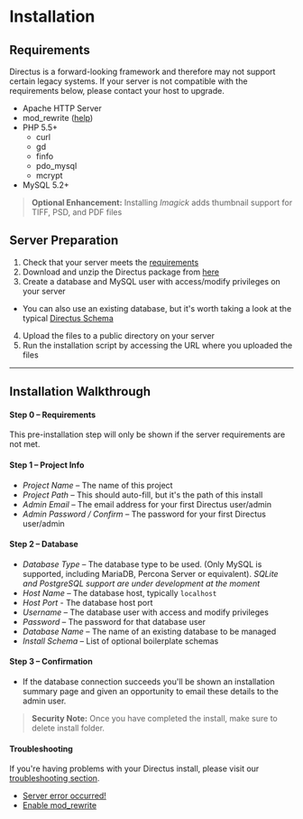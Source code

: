 # Installation

## Requirements
Directus is a forward-looking framework and therefore may not support certain legacy systems. If your server is not compatible with the requirements below, please contact your host to upgrade.

* Apache HTTP Server
* mod_rewrite ([help](/05-troubleshooting/01-faq.md))
* PHP 5.5+
  * curl
  * gd
  * finfo
  * pdo_mysql
  * mcrypt
* MySQL 5.2+

> **Optional Enhancement:** Installing *Imagick* adds thumbnail support for TIFF, PSD, and PDF files

## Server Preparation
1. Check that your server meets the [requirements](/01-getting-started/02-installation.md#requirements)
2. Download and unzip the Directus package from [here](https://github.com/directus/directus/tree/build)
3. Create a database and MySQL user with access/modify privileges on your server
  * You can also use an existing database, but it's worth taking a look at the typical [Directus Schema](/03-developer/06-schema-guide.md)
4. Upload the files to a public directory on your server
5. Run the installation script by accessing the URL where you uploaded the files

----------

## Installation Walkthrough

#### Step 0 – Requirements
This pre-installation step will only be shown if the server requirements are not met.

#### Step 1 – Project Info
* _Project Name_ – The name of this project
* _Project Path_ – This should auto-fill, but it's the path of this install
* _Admin Email_ – The email address for your first Directus user/admin
* _Admin Password / Confirm_ – The password for your first Directus user/admin

#### Step 2 – Database
* _Database Type_ – The database type to be used. (Only MySQL is supported, including MariaDB, Percona Server or equivalent). _SQLite and PostgreSQL support are under development at the moment_
* _Host Name_ – The database host, typically `localhost`
* _Host Port_ - The database host port
* _Username_ – The database user with access and modify privileges
* _Password_ – The password for that database user
* _Database Name_ – The name of an existing database to be managed
* _Install Schema_ – List of optional boilerplate schemas

#### Step 3 – Confirmation
* If the database connection succeeds you'll be shown an installation summary page and given an opportunity to email these details to the admin user.

> **Security Note:** Once you have completed the install, make sure to delete install folder.

#### Troubleshooting
If you're having problems with your Directus install, please visit our [troubleshooting section](/05-troubleshooting).

* [Server error occurred!](#)
* [Enable mod_rewrite](/05-troubleshooting)
